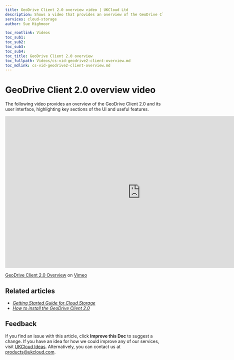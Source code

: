 ```yaml
---
title: GeoDrive Client 2.0 overview video | UKCloud Ltd
description: Shows a video that provides an overview of the GeoDrive Client 2.0
services: cloud-storage
author: Sue Highmoor

toc_rootlink: Videos
toc_sub1: 
toc_sub2:
toc_sub3:
toc_sub4:
toc_title: GeoDrive Client 2.0 overview
toc_fullpath: Videos/cs-vid-geodrive2-client-overview.md
toc_mdlink: cs-vid-geodrive2-client-overview.md
---
```


# GeoDrive Client 2.0 overview video

The following video provides an overview of the GeoDrive Client 2.0 and its user interface, highlighting key sections of the UI and useful features.

<iframe src="https://player.vimeo.com/video/300264583?color=34d9c3" width="864" height="486" frameborder="0" webkitallowfullscreen mozallowfullscreen allowfullscreen></iframe>

[GeoDrive Client 2.0 Overview](https://vimeo.com/300264583) on [Vimeo](https://vimeo.com/ukcloud)

## Related articles

- [*Getting Started Guide for Cloud Storage*](cs-gs.md)
- [*How to install the GeoDrive Client 2.0*](cs-how-install-geodrive2-client.md)

## Feedback

If you find an issue with this article, click **Improve this Doc** to suggest a change. If you have an idea for how we could improve any of our services, visit [UKCloud Ideas](https://ideas.ukcloud.com). Alternatively, you can contact us at <products@ukcloud.com>.
